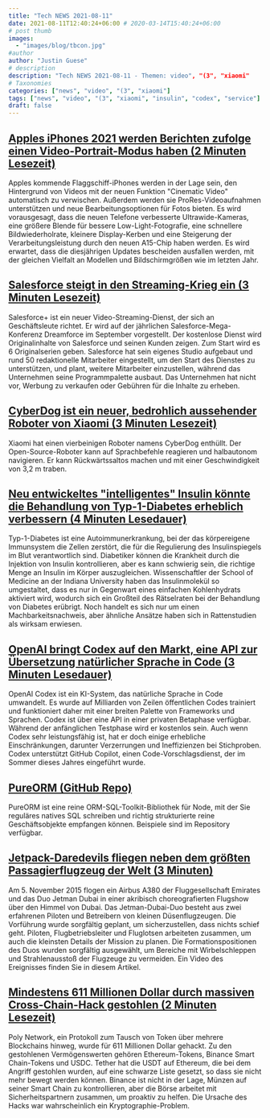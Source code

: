 ```yaml
---
title: "Tech NEWS 2021-08-11"
date: 2021-08-11T12:40:24+06:00 # 2020-03-14T15:40:24+06:00
# post thumb
images:
  - "images/blog/tbcon.jpg"
#author
author: "Justin Guese"
# description
description: "Tech NEWS 2021-08-11 - Themen: video", "(3", "xiaomi"
# Taxonomies
categories: ["news", "video", "(3", "xiaomi"]
tags: ["news", "video", "(3", "xiaomi", "insulin", "codex", "service"]
draft: false
---
```


## [Apples iPhones 2021 werden Berichten zufolge einen Video-Portrait-Modus haben (2 Minuten Lesezeit)](https://www.theverge.com/2021/8/10/22618070/apple-2021-iphone-13-camera-features-video-portrait-prores-ai-filters)

 Apples kommende Flaggschiff-iPhones werden in der Lage sein, den Hintergrund von Videos mit der neuen Funktion "Cinematic Video" automatisch zu verwischen. Außerdem werden sie ProRes-Videoaufnahmen unterstützen und neue Bearbeitungsoptionen für Fotos bieten. Es wird vorausgesagt, dass die neuen Telefone verbesserte Ultrawide-Kameras, eine größere Blende für bessere Low-Light-Fotografie, eine schnellere Bildwiederholrate, kleinere Display-Kerben und eine Steigerung der Verarbeitungsleistung durch den neuen A15-Chip haben werden. Es wird erwartet, dass die diesjährigen Updates bescheiden ausfallen werden, mit der gleichen Vielfalt an Modellen und Bildschirmgrößen wie im letzten Jahr.

## [Salesforce steigt in den Streaming-Krieg ein (3 Minuten Lesezeit)](https://www.axios.com/salesforce-streaming-service-professionals-30a58e49-77fc-469d-9ff7-99f866678a98.html)

 Salesforce+ ist ein neuer Video-Streaming-Dienst, der sich an Geschäftsleute richtet. Er wird auf der jährlichen Salesforce-Mega-Konferenz Dreamforce im September vorgestellt. Der kostenlose Dienst wird Originalinhalte von Salesforce und seinen Kunden zeigen. Zum Start wird es 6 Originalserien geben. Salesforce hat sein eigenes Studio aufgebaut und rund 50 redaktionelle Mitarbeiter eingestellt, um den Start des Dienstes zu unterstützen, und plant, weitere Mitarbeiter einzustellen, während das Unternehmen seine Programmpalette ausbaut. Das Unternehmen hat nicht vor, Werbung zu verkaufen oder Gebühren für die Inhalte zu erheben.

## [CyberDog ist ein neuer, bedrohlich aussehender Roboter von Xiaomi (3 Minuten Lesezeit)](https://www.theverge.com/2021/8/10/22618043/xiaomi-cyberdog-robot-dog-quadruped-specs-price)

 Xiaomi hat einen vierbeinigen Roboter namens CyberDog enthüllt. Der Open-Source-Roboter kann auf Sprachbefehle reagieren und halbautonom navigieren. Er kann Rückwärtssaltos machen und mit einer Geschwindigkeit von 3,2 m traben.

## [Neu entwickeltes "intelligentes" Insulin könnte die Behandlung von Typ-1-Diabetes erheblich verbessern (4 Minuten Lesedauer)](https://www.sciencealert.com/a-new-kind-of-smart-insulin-could-help-diabetics-avoid-the-risks-of-low-blood-sugar-levels)

 Typ-1-Diabetes ist eine Autoimmunerkrankung, bei der das körpereigene Immunsystem die Zellen zerstört, die für die Regulierung des Insulinspiegels im Blut verantwortlich sind. Diabetiker können die Krankheit durch die Injektion von Insulin kontrollieren, aber es kann schwierig sein, die richtige Menge an Insulin im Körper auszugleichen. Wissenschaftler der School of Medicine an der Indiana University haben das Insulinmolekül so umgestaltet, dass es nur in Gegenwart eines einfachen Kohlenhydrats aktiviert wird, wodurch sich ein Großteil des Rätselraten bei der Behandlung von Diabetes erübrigt. Noch handelt es sich nur um einen Machbarkeitsnachweis, aber ähnliche Ansätze haben sich in Rattenstudien als wirksam erwiesen.

## [OpenAI bringt Codex auf den Markt, eine API zur Übersetzung natürlicher Sprache in Code (3 Minuten Lesedauer)](https://venturebeat.com/2021/08/10/openai-launches-codex-an-api-for-translating-natural-language-into-code/)

 OpenAI Codex ist ein KI-System, das natürliche Sprache in Code umwandelt. Es wurde auf Milliarden von Zeilen öffentlichen Codes trainiert und funktioniert daher mit einer breiten Palette von Frameworks und Sprachen. Codex ist über eine API in einer privaten Betaphase verfügbar. Während der anfänglichen Testphase wird er kostenlos sein. Auch wenn Codex sehr leistungsfähig ist, hat er doch einige erhebliche Einschränkungen, darunter Verzerrungen und Ineffizienzen bei Stichproben. Codex unterstützt GitHub Copilot, einen Code-Vorschlagsdienst, der im Sommer dieses Jahres eingeführt wurde.

## [PureORM (GitHub Repo)](https://github.com/craigmichaelmartin/pure-orm)

 PureORM ist eine reine ORM-SQL-Toolkit-Bibliothek für Node, mit der Sie reguläres natives SQL schreiben und richtig strukturierte reine Geschäftsobjekte empfangen können. Beispiele sind im Repository verfügbar.

## [Jetpack-Daredevils fliegen neben dem größten Passagierflugzeug der Welt (3 Minuten)](https://interestingengineering.com/watch-jetpack-daredevils-fly-alongside-the-worlds-largest-passenger-airliner)

 Am 5. November 2015 flogen ein Airbus A380 der Fluggesellschaft Emirates und das Duo Jetman Dubai in einer akribisch choreografierten Flugshow über den Himmel von Dubai. Das Jetman-Dubai-Duo besteht aus zwei erfahrenen Piloten und Betreibern von kleinen Düsenflugzeugen. Die Vorführung wurde sorgfältig geplant, um sicherzustellen, dass nichts schief geht. Piloten, Flugbetriebsleiter und Fluglotsen arbeiteten zusammen, um auch die kleinsten Details der Mission zu planen. Die Formationspositionen des Duos wurden sorgfältig ausgewählt, um Bereiche mit Wirbelschleppen und Strahlenausstoß der Flugzeuge zu vermeiden. Ein Video des Ereignisses finden Sie in diesem Artikel.

## [Mindestens 611 Millionen Dollar durch massiven Cross-Chain-Hack gestohlen (2 Minuten Lesezeit)](https://www.theblockcrypto.com/post/114045/at-least-611-million-stolen-in-massive-cross-chain-hack)

 Poly Network, ein Protokoll zum Tausch von Token über mehrere Blockchains hinweg, wurde für 611 Millionen Dollar gehackt. Zu den gestohlenen Vermögenswerten gehören Ethereum-Tokens, Binance Smart Chain-Tokens und USDC. Tether hat die USDT auf Ethereum, die bei dem Angriff gestohlen wurden, auf eine schwarze Liste gesetzt, so dass sie nicht mehr bewegt werden können. Binance ist nicht in der Lage, Münzen auf seiner Smart Chain zu kontrollieren, aber die Börse arbeitet mit Sicherheitspartnern zusammen, um proaktiv zu helfen. Die Ursache des Hacks war wahrscheinlich ein Kryptographie-Problem.

